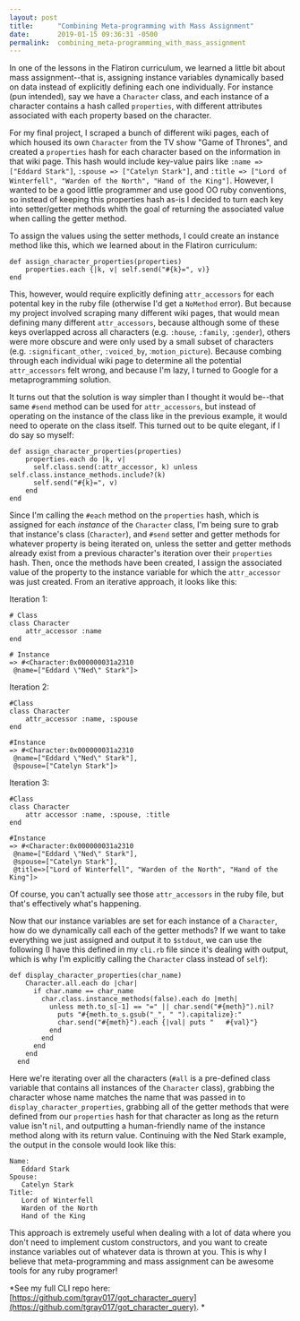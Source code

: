 ```yaml
---
layout: post
title:      "Combining Meta-programming with Mass Assignment"
date:       2019-01-15 09:36:31 -0500
permalink:  combining_meta-programming_with_mass_assignment
---
```



In one of the lessons in the Flatiron curriculum, we learned a little bit about mass assignment--that is, assigning instance variables dynamically based on data instead of explicitly defining each one individually. For instance (pun intended), say we have a `Character` class, and each instance of a character contains a hash called `properties`, with different attributes associated with each property based on the character. 

For my final project, I scraped a bunch of different wiki pages, each of which housed its own `Character` from the TV show "Game of Thrones", and created a `properties` hash for each character based on the information in that wiki page. This hash would include key-value pairs like `:name => ["Eddard Stark"]`, `:spouse => ["Catelyn Stark"]`, and `:title => ["Lord of Winterfell", "Warden of the North", "Hand of the King"]`. However, I wanted to be a good little programmer and use good OO ruby conventions, so instead of keeping this properties hash as-is I decided to turn each key into setter/getter methods whith the goal of returning the associated value when calling the getter method.

To assign the values using the setter methods, I could create an instance method like this, which we learned about in the Flatiron curriculum:
```
def assign_character_properties(properties)
	properties.each {|k, v| self.send("#{k}=", v)}
end 
```
This, however, would require explicitly defining `attr_accessors` for each potental key in the ruby file (otherwise I'd get a `NoMethod` error). But because my project involved scraping many different wiki pages, that would mean defining many different `attr_accessors`, because although some of these keys overlapped across all characters (e.g. `:house`, `:family`, `:gender`), others were more obscure and were only used by a small subset of characters (e.g. `:significant_other`, `:voiced_by`, :`motion_picture`). Because combing through each individual wiki page to determine all the potential `attr_accessors` felt wrong, and because I'm lazy, I turned to Google for a metaprogramming solution. 

It turns out that the solution is way simpler than I thought it would be--that same `#send` method can be used for `attr_accessors`, but instead of operating on the instance of the class like in the previous example, it would need to operate on the class itself. This turned out to be quite elegant, if I do say so myself:
```
def assign_character_properties(properties)
    properties.each do |k, v|
      self.class.send(:attr_accessor, k) unless self.class.instance_methods.include?(k)
      self.send("#{k}=", v)
    end
end
```
Since I'm calling the `#each` method on the `properties` hash, which is assigned for each _instance_ of the `Character` class, I'm being sure to grab that instance's class (`Character`), and `#send` setter and getter methods for whatever property is being iterated on, unless the setter and getter methods already exist from a previous character's iteration over their `properties` hash. Then, once the methods have been created, I assign the associated value of the property to the instance variable for which the `attr_accessor` was just created. From an iterative approach, it looks like this:

Iteration 1:
```
# Class 
class Character
	attr_accessor :name
end

# Instance
=> #<Character:0x000000031a2310
 @name=["Eddard \"Ned\" Stark"]>
```

Iteration 2:
```
#Class
class Character
	attr_accessor :name, :spouse
end

#Instance
=> #<Character:0x000000031a2310
 @name=["Eddard \"Ned\" Stark"],
 @spouse=["Catelyn Stark"]>
```
Iteration 3:
```
#Class
class Character
	attr accessor :name, :spouse, :title
end

#Instance
=> #<Character:0x000000031a2310
 @name=["Eddard \"Ned\" Stark"],
 @spouse=["Catelyn Stark"],
 @title=>["Lord of Winterfell", "Warden of the North", "Hand of the King"]>
```
Of course, you can't actually see those `attr_accessors` in the ruby file, but that's effectively what's happening. 

Now that our instance variables are set for each instance of a `Character`, how do we dynamically call each of the getter methods? If we want to take everything we just assigned and output it to `$stdout`, we can use the following (I have this defined in my `cli.rb` file since it's dealing with output, which is why I'm explicitly calling the `Character` class instead of `self`):

```
def display_character_properties(char_name)
    Character.all.each do |char|
      if char.name == char_name
        char.class.instance_methods(false).each do |meth|
          unless meth.to_s[-1] == "=" || char.send("#{meth}").nil?
            puts "#{meth.to_s.gsub("_", " ").capitalize}:"
            char.send("#{meth}").each {|val| puts "   #{val}"}
          end
        end
      end
    end
  end 
```
Here we're iterating over all the characters (`#all` is a pre-defined class variable that contains all instances of the `Character` class), grabbing the character whose name matches the name that was passed in to `display_character_properties`, grabbing all of the getter methods that were defined from our `properties` hash for that character as long as the return value isn't `nil`, and outputting a human-friendly name of the instance method along with its return value. Continuing with the Ned Stark example, the output in the console would look like this:
```
Name:
   Eddard Stark
Spouse:
   Catelyn Stark
Title:
   Lord of Winterfell
   Warden of the North
   Hand of the King
```

This approach is extremely useful when dealing with a lot of data where you don't need to implement custom constructors, and you want to create instance variables out of whatever data is thrown at you. This is why I believe that meta-programming and mass assignment can be awesome tools for any ruby programer!

*See my full CLI repo here: [https://github.com/tgray017/got_character_query](https://github.com/tgray017/got_character_query). *
